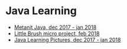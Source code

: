 # Java Learning

+ [Metanit Java, dec 2017 - jan 2018](metanit_java/)
+ [Little Brush micro project, feb 2018](littlebrush/)
+ [Java Learning Pictures, dec 2017 - jan 2018](picjava/)
